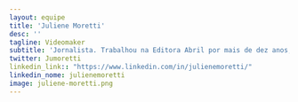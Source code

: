 ```yaml
---
layout: equipe
title: 'Juliene Moretti'
desc: ''
tagline: Videomaker
subtitle: 'Jornalista. Trabalhou na Editora Abril por mais de dez anos, passando pelas redações das revistas Recreio,  Alfa e Veja São Paulo, onde ficou por mais de oito anos. Trabalhou também na RedeTVMais e Editora Glamurama.'
twitter: Jumoretti
linkedin_link:: "https://www.linkedin.com/in/julienemoretti/"
linkedin_nome: julienemoretti
image: juliene-moretti.png
---
```

